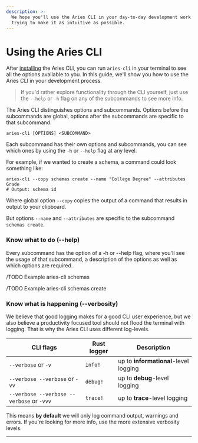 ```yaml
---
description: >-
  We hope you'll use the Aries CLI in your day-to-day development work. We're
  trying to make it as intuitive as possible.
---
```


# Using the Aries CLI

After [installing](installation.md) the Aries CLI, you can run `aries-cli` in your terminal to see all the options available to you. In this guide, we'll show you how to use the Aries CLI in your development process.

> If you'd rather explore functionality through the CLI yourself, just use the `--help` or `-h` flag on any of the subcommands to see more info.

The Aries CLI distinguishes options and subcommands. Options before the subcommands are global, options after the subcommands are specific to that subcommand.

```
aries-cli [OPTIONS] <SUBCOMMAND>
```

Each subcommand has their own options and subcommands, you can see which ones by using the `-h` or `--help` flag at any level.&#x20;



For example, if we wanted to create a schema, a command could look something like:

```
aries-cli --copy schemas create --name "College Degree" --attributes Grade
# Output: schema id
```

Where global option `--copy` copies the output of a command that results in output to your clipboard.&#x20;

But options `--name` and `--attributes` are specific to the subcommand `schemas create`.&#x20;



### Know what to do (--help)

Every subcommand has the option of a -h or --help flag, where you'll see the usage of that subcommand, a description of the options as well as which options are required.&#x20;



/TODO Example aries-cli schemas



/TODO Example aries-cli schemas create



### Know what is happening (--verbosity)

We believe that good logging makes for a good CLI user experience, but we also believe a productivity focused tool should not flood the terminal with logging. That is why the Aries CLI uses different log-levels.

| CLI flags                                 | Rust logger | Description                           |
| ----------------------------------------- | ----------- | ------------------------------------- |
| `--verbose` or `-v`                       | `info!`     | up to **informational**-level logging |
| `--verbose --verbose` or `-vv`            | `debug!`    | up to **debug**-level logging         |
| `--verbose --verbose --verbose` or `-vvv` | `trace!`    | up to **trace**-level logging         |

This means **by default** we will only log command output, warnings and errors. If you're looking for more info, use the more extensive verbosity levels.&#x20;

****

